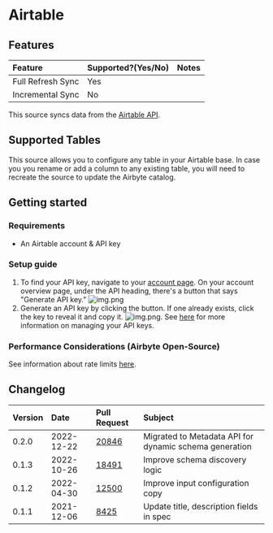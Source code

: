 # Airtable

## Features

| Feature           | Supported?\(Yes/No\) | Notes |
| :---------------- | :------------------- | :---- |
| Full Refresh Sync | Yes                  |       |
| Incremental Sync  | No                   |       |

This source syncs data from the [Airtable API](https://airtable.com/api).

## Supported Tables

This source allows you to configure any table in your Airtable base. In case you you rename or add a column to any existing table, you will need to recreate the source to update the Airbyte catalog. 

## Getting started

### Requirements

* An Airtable account & API key

### Setup guide
1. To find your API key, navigate to your [account page](https://airtable.com/account). On your account overview page, under the API heading, there's a button that says "Generate API key."
![img.png](../../.gitbook/assets/airtable_api_key1.png)
2. Generate an API key by clicking the button. If one already exists, click the key to reveal it and copy it. ![img.png](../../.gitbook/assets/airtable_api_key2.png). See [here](https://support.airtable.com/hc/en-us/articles/219046777-How-do-I-get-my-API-key-) for more information on managing your API keys. 


### Performance Considerations (Airbyte Open-Source)

See information about rate limits [here](https://support.airtable.com/hc/en-us/articles/203313985-Public-REST-API).

## Changelog

| Version | Date       | Pull Request                                             | Subject                                  |
| :------ | :--------- | :------------------------------------------------------- | :--------------------------------------- |
| 0.2.0   | 2022-12-22 | [20846](https://github.com/airbytehq/airbyte/pull/20846) | Migrated to Metadata API for dynamic schema generation           |
| 0.1.3   | 2022-10-26 | [18491](https://github.com/airbytehq/airbyte/pull/18491) | Improve schema discovery logic           |
| 0.1.2   | 2022-04-30 | [12500](https://github.com/airbytehq/airbyte/pull/12500) | Improve input configuration copy         |
| 0.1.1   | 2021-12-06 | [8425](https://github.com/airbytehq/airbyte/pull/8425)   | Update title, description fields in spec |
